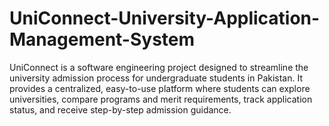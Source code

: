 # UniConnect-University-Application-Management-System
UniConnect is a software engineering project designed to streamline the university admission process for undergraduate students in Pakistan. It provides a centralized, easy-to-use platform where students can explore universities, compare programs and merit requirements, track application status, and receive step-by-step admission guidance.
